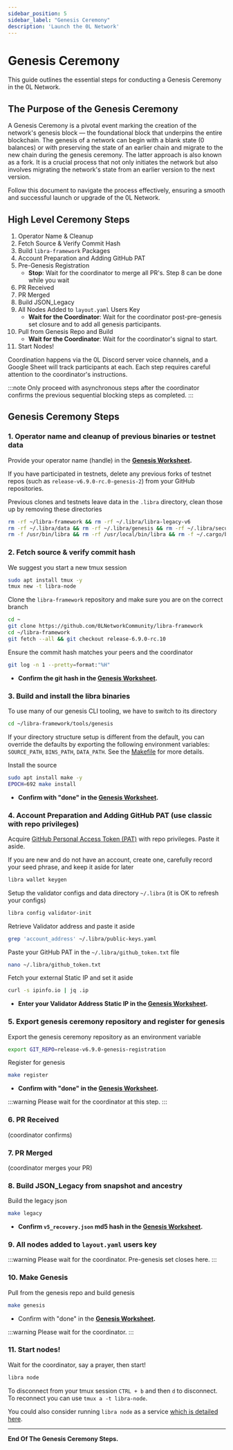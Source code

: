 ```yaml
---
sidebar_position: 5
sidebar_label: "Genesis Ceremony"
description: 'Launch the 0L Network'
---
```


# Genesis Ceremony

This guide outlines the essential steps for conducting a Genesis Ceremony in the 0L Network.

## The Purpose of the Genesis Ceremony

A Genesis Ceremony is a pivotal event marking the creation of the network's genesis block — the foundational block that
underpins the entire blockchain.
The genesis of a network can begin with a blank state (0 balances) or with preserving the state of an earlier chain and
migrate to the new chain during the genesis ceremony. The latter approach is also known as a fork.
It is a crucial process that not only initiates the network but also involves migrating the network's state from an
earlier version to the next version.

Follow this document to navigate the process effectively, ensuring a smooth and successful launch or upgrade of the 0L
Network.

## High Level Ceremony Steps

1. Operator Name & Cleanup
2. Fetch Source & Verify Commit Hash
3. Build `libra-framework` Packages
4. Account Preparation and Adding GitHub PAT
5. Pre-Genesis Registration
    - **Stop**: Wait for the coordinator to merge all PR's. Step 8 can be done while you wait
6. PR Received
7. PR Merged
8. Build JSON_Legacy
9. All Nodes Added to `layout.yaml` Users Key
    - **Wait for the Coordinator**: Wait for the coordinator post-pre-genesis set closure and to add all genesis participants.
10. Pull from Genesis Repo and Build
    - **Wait for the Coordinator**: Wait for the coordinator's signal to start.
11. Start Nodes!

Coordination happens via the 0L Discord server voice channels, and a Google Sheet will track participants at each. Each
step requires careful attention to the coordinator's instructions.

:::note
Only proceed with asynchronous steps after the coordinator confirms the previous sequential blocking steps as completed.
:::


## Genesis Ceremony Steps

### 1. Operator name and cleanup of previous binaries or testnet data

Provide your operator name (handle) in the **[Genesis Worksheet](https://docs.google.com/spreadsheets/d/19hZTqGeN1cVw0Jlj5vWtMSEB36EYftjdSfPHhgwCiy8/edit#gid=1604681690).**

If you have participated in testnets, delete any previous forks of testnet repos (such as `release-v6.9.0-rc.0-genesis-2`) from your GitHub repositories.

Previous clones and testnets leave data in the `.libra` directory, clean those up by removing these directories

``` bash
rm -rf ~/libra-framework && rm -rf ~/.libra/libra-legacy-v6
rm -rf ~/.libra/data && rm -rf ~/.libra/genesis && rm -rf ~/.libra/secure-data.json
rm -f /usr/bin/libra && rm -rf /usr/local/bin/libra && rm -f ~/.cargo/bin/libra
```


### 2. Fetch source & verify commit hash

We suggest you start a new tmux session
``` bash
sudo apt install tmux -y
tmux new -t libra-node
```

Clone the `libra-framework` repository and make sure you are on the correct branch
``` bash
cd ~
git clone https://github.com/0LNetworkCommunity/libra-framework
cd ~/libra-framework
git fetch --all && git checkout release-6.9.0-rc.10
```

Ensure the commit hash matches your peers and the coordinator
``` bash
git log -n 1 --pretty=format:"%H"
```

- **Confirm the git hash in the [Genesis Worksheet](https://docs.google.com/spreadsheets/d/19hZTqGeN1cVw0Jlj5vWtMSEB36EYftjdSfPHhgwCiy8/edit#gid=1604681690).**


### 3. Build and install the libra binaries

To use many of our genesis CLI tooling, we have to switch to its directory
``` bash
cd ~/libra-framework/tools/genesis
```

If your directory structure setup is different from the default, you can override the defaults by exporting the following environment variables: `SOURCE_PATH`, `BINS_PATH`, `DATA_PATH`. See the [Makefile](https://github.com/0LNetworkCommunity/libra-framework/blob/03d9f10bb539bda4c3f9de96e4a411971ec88d80/tools/genesis/Makefile#L7) for more details.

Install the source
``` bash
sudo apt install make -y
EPOCH=692 make install
```

- **Confirm with "done" in the [Genesis Worksheet](https://docs.google.com/spreadsheets/d/19hZTqGeN1cVw0Jlj5vWtMSEB36EYftjdSfPHhgwCiy8/edit#gid=1604681690).**


### 4. Account Preparation and Adding GitHub PAT (use classic with repo privileges)

Acquire [GitHub Personal Access Token (PAT)](https://github.com/settings/tokens) with repo privileges. Paste it aside.

If you are new and do not have an account, create one, carefully record your seed phrase, and keep it aside for later
``` bash
libra wallet keygen
```

Setup the validator configs and data directory `~/.libra` (it is OK to refresh your configs)
``` bash
libra config validator-init
```

Retrieve Validator address and paste it aside
``` bash
grep 'account_address' ~/.libra/public-keys.yaml
```

Paste your GitHub PAT in the `~/.libra/github_token.txt` file
``` bash
nano ~/.libra/github_token.txt
```

Fetch your external Static IP and set it aside
``` bash
curl -s ipinfo.io | jq .ip
```

- **Enter your Validator Address Static IP in the [Genesis Worksheet](https://docs.google.com/spreadsheets/d/19hZTqGeN1cVw0Jlj5vWtMSEB36EYftjdSfPHhgwCiy8/edit#gid=1604681690).**


### 5. Export genesis ceremony repository and register for genesis 

Export the genesis ceremony repository as an environment variable
``` bash
export GIT_REPO=release-v6.9.0-genesis-registration
```

Register for genesis
``` bash
make register
```

- **Confirm with "done" in the [Genesis Worksheet](https://docs.google.com/spreadsheets/d/19hZTqGeN1cVw0Jlj5vWtMSEB36EYftjdSfPHhgwCiy8/edit#gid=1604681690).**

:::warning
Please wait for the coordinator at this step.
:::


### 6. PR Received

(coordinator confirms)


### 7. PR Merged

(coordinator merges your PR)


### 8. Build JSON_Legacy from snapshot and ancestry

Build the legacy json
``` bash
make legacy
```

- **Confirm `v5_recovery.json` md5 hash in the [Genesis Worksheet](https://docs.google.com/spreadsheets/d/19hZTqGeN1cVw0Jlj5vWtMSEB36EYftjdSfPHhgwCiy8/edit#gid=1604681690).**


### 9. All nodes added to `layout.yaml` users key

:::warning
Please wait for the coordinator. Pre-genesis set closes here.
:::


### 10. Make Genesis

Pull from the genesis repo and build genesis
``` bash
make genesis
```

- Confirm with "done" in the **[Genesis Worksheet](https://docs.google.com/spreadsheets/d/19hZTqGeN1cVw0Jlj5vWtMSEB36EYftjdSfPHhgwCiy8/edit#gid=1604681690).**

:::warning
Please wait for the coordinator.
:::


### 11. Start nodes!

Wait for the coordinator, say a prayer, then start!
``` bash
libra node
```

To disconnect from your tmux session `CTRL + b` and then `d` to disconnect. To reconnect you can use `tmux a -t libra-node`.

You could also consider running `libra node` as a service [which is detailed here](validators/detailed-instructions#setup-as-a-serviceoptional).


---
**End Of The Genesis Ceremony Steps.**
